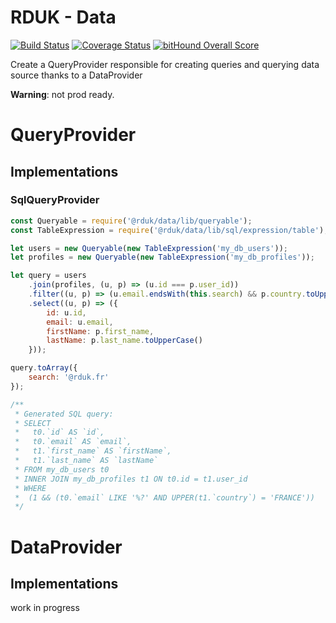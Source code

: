 # RDUK - Data

[![Build Status](https://travis-ci.org/rd-uk/rduk-data.svg?branch=master)](https://travis-ci.org/rd-uk/rduk-data)
[![Coverage Status](https://coveralls.io/repos/github/rd-uk/rduk-data/badge.svg?branch=master)](https://coveralls.io/github/rd-uk/rduk-data?branch=master)
[![bitHound Overall Score](https://www.bithound.io/github/rd-uk/rduk-data/badges/score.svg)](https://www.bithound.io/github/rd-uk/rduk-data)

Create a QueryProvider responsible for creating queries and querying data source
thanks to a DataProvider

__Warning__: not prod ready.

# QueryProvider

## Implementations

### SqlQueryProvider

```js
const Queryable = require('@rduk/data/lib/queryable');
const TableExpression = require('@rduk/data/lib/sql/expression/table');

let users = new Queryable(new TableExpression('my_db_users'));
let profiles = new Queryable(new TableExpression('my_db_profiles'));

let query = users
    .join(profiles, (u, p) => (u.id === p.user_id))
    .filter((u, p) => (u.email.endsWith(this.search) && p.country.toUpperCase() === 'FRANCE'))
    .select((u, p) => ({
        id: u.id,
        email: u.email,
        firstName: p.first_name,
        lastName: p.last_name.toUpperCase()
    }));

query.toArray({
    search: '@rduk.fr'
});

/**
 * Generated SQL query:
 * SELECT
 *   t0.`id` AS `id`,
 *   t0.`email` AS `email`,
 *   t1.`first_name` AS `firstName`,
 *   t1.`last_name` AS `lastName`
 * FROM my_db_users t0
 * INNER JOIN my_db_profiles t1 ON t0.id = t1.user_id
 * WHERE
 *  (1 && (t0.`email` LIKE '%?' AND UPPER(t1.`country`) = 'FRANCE'))
 */
```

# DataProvider

## Implementations

work in progress
